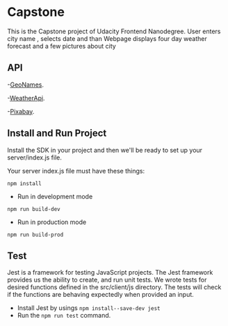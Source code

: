 # Capstone

This is the Capstone project of Udacity Frontend Nanodegree.
User enters city name , selects date and than Webpage displays four day weather forecast and  a few pictures about city


## API
-[GeoNames](https://www.geonames.org/export/web-services.html).

-[WeatherApi](https://www.weatherbit.io/).

-[Pixabay](https://pixabay.com/api/docs/#api_javascript_example).

## Install and Run Project
Install the SDK in your project and then we'll be ready to set up your server/index.js file.

Your server index.js file must have these things:

```
npm install
```
- Run in development mode
```
npm run build-dev
```

- Run in production mode
```
npm run build-prod
```

## Test
Jest is a framework for testing JavaScript projects.  The Jest framework provides us the ability to create, and run unit tests. We wrote tests for desired functions defined in the src/client/js directory. The tests will check if the functions are behaving expectedly when provided an input.
-  Install Jest by usings ```npm install--save-dev jest```
-  Run the ```npm run test``` command.